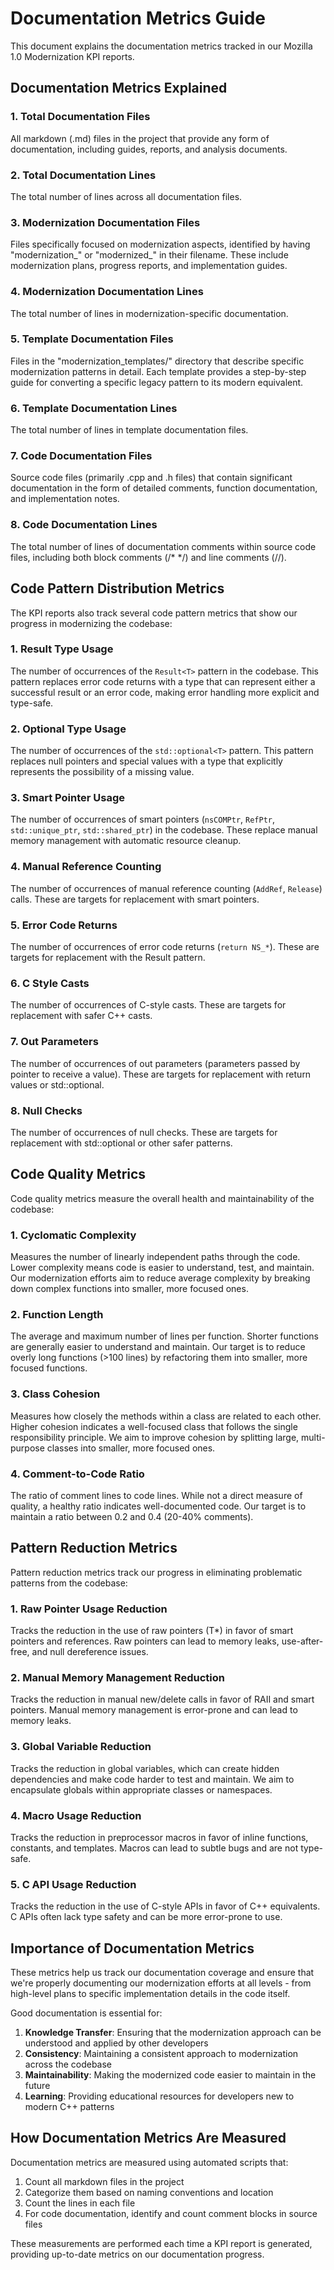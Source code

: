 # Documentation Metrics Guide

This document explains the documentation metrics tracked in our Mozilla 1.0 Modernization KPI reports.

## Documentation Metrics Explained

### 1. Total Documentation Files
All markdown (.md) files in the project that provide any form of documentation, including guides, reports, and analysis documents.

### 2. Total Documentation Lines
The total number of lines across all documentation files.

### 3. Modernization Documentation Files
Files specifically focused on modernization aspects, identified by having "modernization_" or "modernized_" in their filename. These include modernization plans, progress reports, and implementation guides.

### 4. Modernization Documentation Lines
The total number of lines in modernization-specific documentation.

### 5. Template Documentation Files
Files in the "modernization_templates/" directory that describe specific modernization patterns in detail. Each template provides a step-by-step guide for converting a specific legacy pattern to its modern equivalent.

### 6. Template Documentation Lines
The total number of lines in template documentation files.

### 7. Code Documentation Files
Source code files (primarily .cpp and .h files) that contain significant documentation in the form of detailed comments, function documentation, and implementation notes.

### 8. Code Documentation Lines
The total number of lines of documentation comments within source code files, including both block comments (/* */) and line comments (//).

## Code Pattern Distribution Metrics

The KPI reports also track several code pattern metrics that show our progress in modernizing the codebase:

### 1. Result Type Usage
The number of occurrences of the `Result<T>` pattern in the codebase. This pattern replaces error code returns with a type that can represent either a successful result or an error code, making error handling more explicit and type-safe.

### 2. Optional Type Usage
The number of occurrences of the `std::optional<T>` pattern. This pattern replaces null pointers and special values with a type that explicitly represents the possibility of a missing value.

### 3. Smart Pointer Usage
The number of occurrences of smart pointers (`nsCOMPtr`, `RefPtr`, `std::unique_ptr`, `std::shared_ptr`) in the codebase. These replace manual memory management with automatic resource cleanup.

### 4. Manual Reference Counting
The number of occurrences of manual reference counting (`AddRef`, `Release`) calls. These are targets for replacement with smart pointers.

### 5. Error Code Returns
The number of occurrences of error code returns (`return NS_*`). These are targets for replacement with the Result pattern.

### 6. C Style Casts
The number of occurrences of C-style casts. These are targets for replacement with safer C++ casts.

### 7. Out Parameters
The number of occurrences of out parameters (parameters passed by pointer to receive a value). These are targets for replacement with return values or std::optional.

### 8. Null Checks
The number of occurrences of null checks. These are targets for replacement with std::optional or other safer patterns.

## Code Quality Metrics

Code quality metrics measure the overall health and maintainability of the codebase:

### 1. Cyclomatic Complexity
Measures the number of linearly independent paths through the code. Lower complexity means code is easier to understand, test, and maintain. Our modernization efforts aim to reduce average complexity by breaking down complex functions into smaller, more focused ones.

### 2. Function Length
The average and maximum number of lines per function. Shorter functions are generally easier to understand and maintain. Our target is to reduce overly long functions (>100 lines) by refactoring them into smaller, more focused functions.

### 3. Class Cohesion
Measures how closely the methods within a class are related to each other. Higher cohesion indicates a well-focused class that follows the single responsibility principle. We aim to improve cohesion by splitting large, multi-purpose classes into smaller, more focused ones.

### 4. Comment-to-Code Ratio
The ratio of comment lines to code lines. While not a direct measure of quality, a healthy ratio indicates well-documented code. Our target is to maintain a ratio between 0.2 and 0.4 (20-40% comments).

## Pattern Reduction Metrics

Pattern reduction metrics track our progress in eliminating problematic patterns from the codebase:

### 1. Raw Pointer Usage Reduction
Tracks the reduction in the use of raw pointers (T*) in favor of smart pointers and references. Raw pointers can lead to memory leaks, use-after-free, and null dereference issues.

### 2. Manual Memory Management Reduction
Tracks the reduction in manual new/delete calls in favor of RAII and smart pointers. Manual memory management is error-prone and can lead to memory leaks.

### 3. Global Variable Reduction
Tracks the reduction in global variables, which can create hidden dependencies and make code harder to test and maintain. We aim to encapsulate globals within appropriate classes or namespaces.

### 4. Macro Usage Reduction
Tracks the reduction in preprocessor macros in favor of inline functions, constants, and templates. Macros can lead to subtle bugs and are not type-safe.

### 5. C API Usage Reduction
Tracks the reduction in the use of C-style APIs in favor of C++ equivalents. C APIs often lack type safety and can be more error-prone to use.

## Importance of Documentation Metrics

These metrics help us track our documentation coverage and ensure that we're properly documenting our modernization efforts at all levels - from high-level plans to specific implementation details in the code itself.

Good documentation is essential for:

1. **Knowledge Transfer**: Ensuring that the modernization approach can be understood and applied by other developers
2. **Consistency**: Maintaining a consistent approach to modernization across the codebase
3. **Maintainability**: Making the modernized code easier to maintain in the future
4. **Learning**: Providing educational resources for developers new to modern C++ patterns

## How Documentation Metrics Are Measured

Documentation metrics are measured using automated scripts that:

1. Count all markdown files in the project
2. Categorize them based on naming conventions and location
3. Count the lines in each file
4. For code documentation, identify and count comment blocks in source files

These measurements are performed each time a KPI report is generated, providing up-to-date metrics on our documentation progress. 